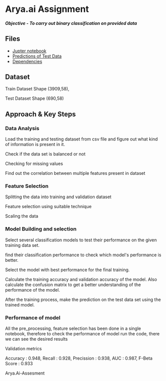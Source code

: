 # Arya.ai Assignment 

##### Objective - To carry out binary classification on provided data


## Files

 - [Jupter notebook](https://github.com/Himanshu0221/Arya.Ai-Assesment/blob/main/Arya.ai.ipynb)
 - [Predictions of Test Data](https://github.com/Himanshu0221/Arya.Ai-Assesment/blob/main/test_data_pred.csv)
 - [Dependencies](https://github.com/Himanshu0221/Arya.Ai-Assesment/blob/main/dependencies.txt)

## Dataset
Train Dataset Shape  (3909,58), 

Test Dataset Shape (690,58)

  
## Approach & Key Steps

### Data Analysis
Load the training and testing dataset from csv file and figure out what kind of information is present in it.

Check if the data set is balanced or not

Checking for missing values 

Find out the correlation between multiple features present in dataset

### Feature Selection
Splitting the data into training and validation dataset

Feature selection using suitable technique

Scaling the data

### Model Building and selection

Select several classification models to test their performance on the given training data set.

find their classification performance to check which model's performance is better.

Select the model with best performance for the final training.

Calculate the training accuracy and validation accuracy of the model. Also calculate the confusion matrix to get a better understanding of the performance of the model.

After the training process, make the prediction on the test data set using the trained model.



###  Performance of model 
All the pre_processing, feature selection has been done in a single notebook, therefore to check the performance of model run the code, there we can see the desired results

Validation metrics

Accuracy : 0.948, Recall : 0.928, Precission : 0.938, AUC : 0.987, F-Beta Score : 0.933


 Arya.Ai-Assesment
